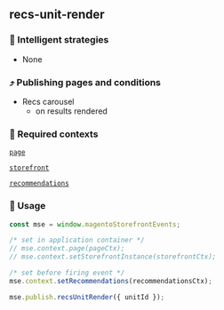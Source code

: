 ## recs-unit-render

### 🤖 Intelligent strategies

-   None

### ⤴️ Publishing pages and conditions

-   Recs carousel
    -   on results rendered

### 🛄 Required contexts

[`page`](./example-contexts/mock-page-context.md)

[`storefront`](./example-contexts/mock-storefront-context.md)

[`recommendations`](./example-contexts/mock-recommendations-context.md)

### 🔧 Usage

```javascript
const mse = window.magentoStorefrontEvents;

/* set in application container */
// mse.context.page(pageCtx);
// mse.context.setStorefrontInstance(storefrontCtx);

/* set before firing event */
mse.context.setRecommendations(recommendationsCtx);

mse.publish.recsUnitRender({ unitId });
```
